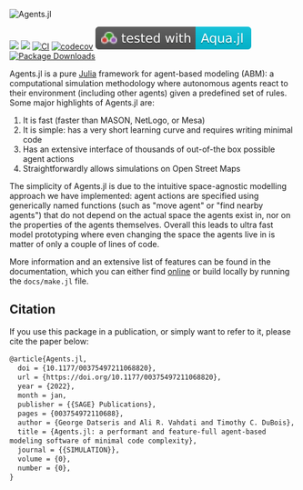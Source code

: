 ![Agents.jl](https://github.com/JuliaDynamics/JuliaDynamics/blob/master/videos/agents/agents4_logo.gif?raw=true)

[![](https://img.shields.io/badge/docs-stable-blue.svg)](https://JuliaDynamics.github.io/Agents.jl/stable)
[![](https://img.shields.io/badge/DOI-10.1177/00375497211068820-purple)](https://journals.sagepub.com/doi/10.1177/00375497211068820)
[![CI](https://github.com/JuliaDynamics/Agents.jl/workflows/CI/badge.svg)](https://github.com/JuliaDynamics/Agents.jl/actions?query=workflow%3ACI)
[![codecov](https://codecov.io/gh/JuliaDynamics/Agents.jl/branch/main/graph/badge.svg)](https://codecov.io/gh/JuliaDynamics/Agents.jl)
[![Aqua QA](https://raw.githubusercontent.com/JuliaTesting/Aqua.jl/master/badge.svg)](https://github.com/JuliaTesting/Aqua.jl)
[![Package Downloads](https://shields.io/endpoint?url=https://pkgs.genieframework.com/api/v1/badge/Agents)](https://pkgs.genieframework.com?packages=Agents)

Agents.jl is a pure [Julia](https://julialang.org/) framework for agent-based modeling (ABM): a computational simulation methodology where autonomous agents react to their environment (including other agents) given a predefined set of rules.
Some major highlights of Agents.jl are:

1. It is fast (faster than MASON, NetLogo, or Mesa)
2. It is simple: has a very short learning curve and requires writing minimal code
3. Has an extensive interface of thousands of out-of-the box possible agent actions
4. Straightforwardly allows simulations on Open Street Maps

The simplicity of Agents.jl is due to the intuitive space-agnostic modelling approach we have implemented: agent actions are specified using generically named functions (such as "move agent" or "find nearby agents") that do not depend on the actual space the agents exist in, nor on the properties of the agents themselves. Overall this leads to ultra fast model prototyping where even changing the space the agents live in is matter of only a couple of lines of code.

More information and an extensive list of features can be found in the documentation, which you can either find [online](https://juliadynamics.github.io/Agents.jl/stable/) or build locally by running the `docs/make.jl` file.

## Citation

If you use this package in a publication, or simply want to refer to it,
please cite the paper below:

```
@article{Agents.jl,
  doi = {10.1177/00375497211068820},
  url = {https://doi.org/10.1177/00375497211068820},
  year = {2022},
  month = jan,
  publisher = {{SAGE} Publications},
  pages = {003754972110688},
  author = {George Datseris and Ali R. Vahdati and Timothy C. DuBois},
  title = {Agents.jl: a performant and feature-full agent-based modeling software of minimal code complexity},
  journal = {{SIMULATION}},
  volume = {0},
  number = {0},
}
```
